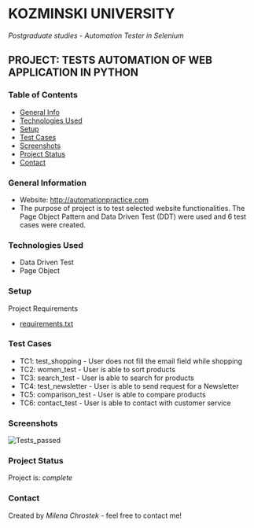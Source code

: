 # KOZMINSKI UNIVERSITY
_Postgraduate studies - Automation Tester in Selenium_
## PROJECT: TESTS AUTOMATION OF WEB APPLICATION IN PYTHON
### Table of Contents
* [General Info](#general-information)
* [Technologies Used](#technologies-used)
* [Setup](#setup)
* [Test Cases](#test-cases)
* [Screenshots](#screenshots)
* [Project Status](#project-status)
* [Contact](#contact)
<!-- * [License](#license) -->
### General Information
- Website: http://automationpractice.com
- The purpose of project is to test selected website functionalities. The Page Object Pattern and Data Driven Test (DDT) were used and 6 test cases were created.
### Technologies Used
- Data Driven Test
- Page Object
### Setup
Project Requirements
- [requirements.txt](https://github.com/milenachrostek/ALK_SeleniumPython/files/8837713/requirements.txt)
### Test Cases 
- TC1: test_shopping - User does not fill the email field while shopping
- TC2: women_test - User is able to sort products
- TC3: search_test - User is able to search for products
- TC4: test_newsletter - User is able to send request for a Newsletter
- TC5: comparison_test - User is able to compare products
- TC6: contact_test - User is able to contact with customer service
### Screenshots
![Tests_passed](https://user-images.githubusercontent.com/91781333/171989800-a12f46ed-0055-4f19-b6fa-076c160419ea.png)
### Project Status
Project is: _complete_
### Contact
Created by _Milena Chrostek_ - feel free to contact me!
